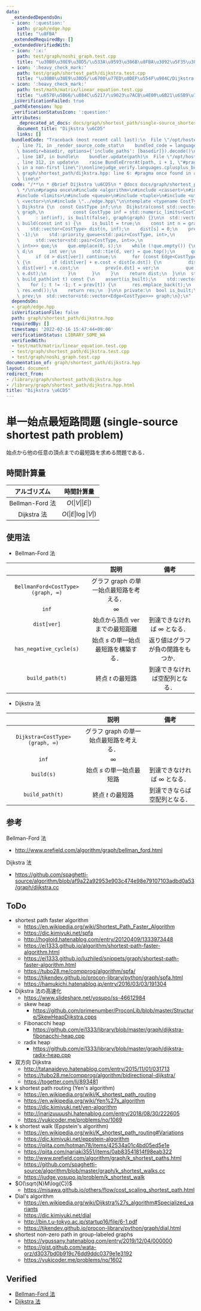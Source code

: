 ```yaml
---
data:
  _extendedDependsOn:
  - icon: ':question:'
    path: graph/edge.hpp
    title: "\u8FBA"
  _extendedRequiredBy: []
  _extendedVerifiedWith:
  - icon: ':x:'
    path: test/graph/noshi_graph.test.cpp
    title: "\u30B0\u30E9\u30D5/\u533A\u9593\u306B\u8FBA\u3092\u5F35\u308B\u30C6\u30AF"
  - icon: ':heavy_check_mark:'
    path: test/graph/shortest_path/dijkstra.test.cpp
    title: "\u30B0\u30E9\u30D5/\u6700\u77ED\u8DEF\u554F\u984C/Dijkstra \u6CD5"
  - icon: ':heavy_check_mark:'
    path: test/math/matrix/linear_equation.test.cpp
    title: "\u6570\u5B66/\u884C\u5217/\u9023\u7ACB\u4E00\u6B21\u65B9\u7A0B\u5F0F"
  _isVerificationFailed: true
  _pathExtension: hpp
  _verificationStatusIcon: ':question:'
  attributes:
    _deprecated_at_docs: docs/graph/shortest_path/single-source_shortest_path_problem.md
    document_title: "Dijkstra \u6CD5"
    links: []
  bundledCode: "Traceback (most recent call last):\n  File \"/opt/hostedtoolcache/Python/3.10.2/x64/lib/python3.10/site-packages/onlinejudge_verify/documentation/build.py\"\
    , line 71, in _render_source_code_stat\n    bundled_code = language.bundle(stat.path,\
    \ basedir=basedir, options={'include_paths': [basedir]}).decode()\n  File \"/opt/hostedtoolcache/Python/3.10.2/x64/lib/python3.10/site-packages/onlinejudge_verify/languages/cplusplus.py\"\
    , line 187, in bundle\n    bundler.update(path)\n  File \"/opt/hostedtoolcache/Python/3.10.2/x64/lib/python3.10/site-packages/onlinejudge_verify/languages/cplusplus_bundle.py\"\
    , line 312, in update\n    raise BundleErrorAt(path, i + 1, \"#pragma once found\
    \ in a non-first line\")\nonlinejudge_verify.languages.cplusplus_bundle.BundleErrorAt:\
    \ graph/shortest_path/dijkstra.hpp: line 6: #pragma once found in a non-first\
    \ line\n"
  code: "/**\n * @brief Dijkstra \u6CD5\n * @docs docs/graph/shortest_path/single-source_shortest_path_problem.md\n\
    \ */\n\n#pragma once\n#include <algorithm>\n#include <cassert>\n#include <functional>\n\
    #include <limits>\n#include <queue>\n#include <tuple>\n#include <utility>\n#include\
    \ <vector>\n\n#include \"../edge.hpp\"\n\ntemplate <typename CostType>\nstruct\
    \ Dijkstra {\n  const CostType inf;\n\n  Dijkstra(const std::vector<std::vector<Edge<CostType>>>&\
    \ graph,\n           const CostType inf = std::numeric_limits<CostType>::max())\n\
    \      : inf(inf), is_built(false), graph(graph) {}\n\n  std::vector<CostType>\
    \ build(const int s) {\n    is_built = true;\n    const int n = graph.size();\n\
    \    std::vector<CostType> dist(n, inf);\n    dist[s] = 0;\n    prev.assign(n,\
    \ -1);\n    std::priority_queue<std::pair<CostType, int>,\n                  \
    \      std::vector<std::pair<CostType, int>>,\n                        std::greater<std::pair<CostType,\
    \ int>>> que;\n    que.emplace(0, s);\n    while (!que.empty()) {\n      CostType\
    \ d;\n      int ver;\n      std::tie(d, ver) = que.top();\n      que.pop();\n\
    \      if (d > dist[ver]) continue;\n      for (const Edge<CostType>& e : graph[ver])\
    \ {\n        if (dist[ver] + e.cost < dist[e.dst]) {\n          dist[e.dst] =\
    \ dist[ver] + e.cost;\n          prev[e.dst] = ver;\n          que.emplace(dist[e.dst],\
    \ e.dst);\n        }\n      }\n    }\n    return dist;\n  }\n\n  std::vector<int>\
    \ build_path(int t) const {\n    assert(is_built);\n    std::vector<int> res;\n\
    \    for (; t != -1; t = prev[t]) {\n      res.emplace_back(t);\n    }\n    std::reverse(res.begin(),\
    \ res.end());\n    return res;\n  }\n\n private:\n  bool is_built;\n  std::vector<int>\
    \ prev;\n  std::vector<std::vector<Edge<CostType>>> graph;\n};\n"
  dependsOn:
  - graph/edge.hpp
  isVerificationFile: false
  path: graph/shortest_path/dijkstra.hpp
  requiredBy: []
  timestamp: '2022-02-16 15:47:44+09:00'
  verificationStatus: LIBRARY_SOME_WA
  verifiedWith:
  - test/math/matrix/linear_equation.test.cpp
  - test/graph/shortest_path/dijkstra.test.cpp
  - test/graph/noshi_graph.test.cpp
documentation_of: graph/shortest_path/dijkstra.hpp
layout: document
redirect_from:
- /library/graph/shortest_path/dijkstra.hpp
- /library/graph/shortest_path/dijkstra.hpp.html
title: "Dijkstra \u6CD5"
---
```

# 単一始点最短路問題 (single-source shortest path problem)

始点から他の任意の頂点までの最短路を求める問題である．


## 時間計算量

|アルゴリズム|時間計算量|
|:--:|:--:|
|Bellman-Ford 法|$O(\lvert V \rvert \lvert E \rvert)$|
|Dijkstra 法|$O(\lvert E \rvert \log{\lvert V \rvert})$|


## 使用法

- Bellman-Ford 法

||説明|備考|
|:--:|:--:|:--:|
|`BellmanFord<CostType>(graph, ∞)`|グラフ $\mathrm{graph}$ の単一始点最短路を考える．||
|`inf`|$\infty$||
|`dist[ver]`|始点から頂点 $\mathrm{ver}$ までの最短距離|到達できなければ $\infty$ となる．|
|`has_negative_cycle(s)`|始点 $s$ の単一始点最短路を構築する．|返り値はグラフが負の閉路をもつか．|
|`build_path(t)`|終点 $t$ の最短路|到達できなければ空配列となる．|

- Dijkstra 法

||説明|備考|
|:--:|:--:|:--:|
|`Dijkstra<CostType>(graph, ∞)`|グラフ $\mathrm{graph}$ の単一始点最短路を考える．||
|`inf`|$\infty$||
|`build(s)`|始点 $s$ の単一始点最短路|到達できなければ $\infty$ となる．|
|`build_path(t)`|終点 $t$ の最短路|到達できならば空配列となる．|


## 参考

Bellman-Ford 法
- http://www.prefield.com/algorithm/graph/bellman_ford.html

Dijkstra 法
- https://github.com/spaghetti-source/algorithm/blob/af9a22a92953e903c474e98e79107103adbd0a53/graph/dijkstra.cc


## ToDo

- shortest path faster algorithm
  - https://en.wikipedia.org/wiki/Shortest_Path_Faster_Algorithm
  - https://dic.kimiyuki.net/spfa
  - http://hogloid.hatenablog.com/entry/20120409/1333973448
  - https://ei1333.github.io/algorithm/shortest-path-faster-algorithm.html
  - https://ei1333.github.io/luzhiled/snippets/graph/shortest-path-faster-algorithm.html
  - https://tubo28.me/compprog/algorithm/spfa/
  - https://tjkendev.github.io/procon-library/python/graph/spfa.html
  - https://hamukichi.hatenablog.jp/entry/2016/03/03/191304
- Dijkstra 法の高速化
  - https://www.slideshare.net/yosupo/ss-46612984
  - skew heap
    - https://github.com/primenumber/ProconLib/blob/master/Structure/SkewHeapDijkstra.cpps
  - Fibonacchi heap
    - https://github.com/ei1333/library/blob/master/graph/dijkstra-fibonacchi-heap.cpp
  - radix heap
    - https://github.com/ei1333/library/blob/master/graph/dijkstra-radix-heap.cpp
- 双方向 Dijkstra
  - http://tatanaideyo.hatenablog.com/entry/2015/11/01/031713
  - https://tubo28.me/compprog/algorithm/bidirectional-dijkstra/
  - https://togetter.com/li/893481
- k shortest path routing (Yen's algorithm)
  - https://en.wikipedia.org/wiki/K_shortest_path_routing
  - https://en.wikipedia.org/wiki/Yen%27s_algorithm
  - https://dic.kimiyuki.net/yen-algorithm
  - http://inarizuuuushi.hatenablog.com/entry/2018/08/30/222605
  - https://yukicoder.me/problems/no/1069
- k shortest walk (Eppstein's algorithm)
  - https://en.wikipedia.org/wiki/K_shortest_path_routing#Variations
  - https://dic.kimiyuki.net/eppstein-algorithm
  - https://qiita.com/hotman78/items/42534a01c4bd05ed5e1e
  - https://qiita.com/nariaki3551/items/0ab83541814f98eab322
  - http://www.prefield.com/algorithm/graph/k_shortest_paths.html
  - https://github.com/spaghetti-source/algorithm/blob/master/graph/k_shortest_walks.cc
  - https://judge.yosupo.jp/problem/k_shortest_walk
- $O(\sqrt{N}M\log{C})$
  - https://misawa.github.io/others/flow/cost_scaling_shortest_path.html
- Dial's algorithm
  - https://en.wikipedia.org/wiki/Dijkstra%27s_algorithm#Specialized_variants
  - https://dic.kimiyuki.net/dial
  - http://bin.t.u-tokyo.ac.jp/startup16/file/6-1.pdf
  - https://tjkendev.github.io/procon-library/python/graph/dial.html
- shortest non-zero path in group-labeled graphs
  - https://ygussany.hatenablog.com/entry/2019/12/04/000000
  - https://gist.github.com/wata-orz/d3037bd0b919c76dd9ddc0379e1e3192
  - https://yukicoder.me/problems/no/1602


## Verified

- [Bellman-Ford 法](https://onlinejudge.u-aizu.ac.jp/solutions/problem/GRL_1_B/review/4082583/emthrm/C++14)
- [Dijkstra 法](https://judge.yosupo.jp/submission/8211)
